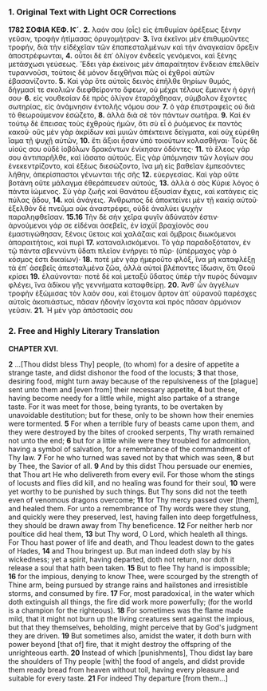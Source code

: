 ### 1. Original Text with Light OCR Corrections

**1782 ΣΟΦΙΑ ΚΕΦ. ΙϚ´.**
**2.** λαόν σου (οἷς) εἰς ἐπιθυμίαν ὀρέξεως ξένην γεῦσιν, τροφὴν ἠτίμασας ὀρυγομήτραν·
**3.** ἵνα ἐκεῖνοι μὲν ἐπιθυμοῦντες τροφήν, διὰ τὴν εἰδέχεῖαν τῶν ἐπαπεσταλμένων καὶ τὴν ἀναγκαίαν ὄρεξιν ἀποστρέφωνται,
**4.** οὗτοι δὲ ἐπ᾿ ὀλίγον ἐνδεεῖς γενόμενοι, καὶ ξένης μετάσχωσι γεύσεως. Ἔδει γὰρ ἐκείνοις μὲν ἀπαραίτητον ἔνδειαν ἐπελθεῖν τυραννοῦσι, τούτοις δὲ μόνον δειχθῆναι πῶς οἱ ἐχθροὶ αὐτῶν ἐβασανίζοντο.
**5.** Καὶ γὰρ ὅτε αὐτοῖς δεινὸς ἐπῆλθε θηρίων θυμός, δήγμασί τε σκολιῶν διεφθείροντο ὄφεων, οὐ μέχρι τέλους ἔμεινεν ἡ ὀργή σου·
**6.** εἰς νουθεσίαν δὲ πρὸς ὀλίγον ἐταράχθησαν, σύμβολον ἔχοντες σωτηρίας, εἰς ἀνάμνησιν ἐντολῆς νόμου σου·
**7.** ὁ γὰρ ἐπιστραφεὶς οὐ διὰ τὸ θεωρούμενον ἐσώζετο,
**8.** ἀλλὰ διὰ σὲ τὸν πάντων σωτῆρα.
**9.** Καὶ ἐν τούτῳ δὲ ἔπεισας τοὺς ἐχθροὺς ἡμῶν, ὅτι σὺ εἶ ὁ ῥυόμενος ἐκ παντὸς κακοῦ· οὓς μὲν γὰρ ἀκρίδων καὶ μυιῶν ἀπέκτεινε δείγματα, καὶ οὐχ εὑρέθη ἴαμα τῇ ψυχῇ αὐτῶν,
**10.** ἔτι ἄξιοι ἦσαν ὑπὸ τοιούτων κολασθῆναι· Τοὺς δὲ υἱούς σου οὐδὲ ἰοβόλων δρακόντων ἐνίκησαν ὀδόντες·
**11.** τὸ ἔλεος γάρ σου ἀντιπαρῆλθε, καὶ ἰάσατο αὐτούς. Εἰς γὰρ ὑπόμνησιν τῶν λογίων σου ἐνεκεντρίζοντο, καὶ ἐξέως διεσώζοντο, ἵνα μὴ εἰς βαθεῖαν ἐμπεσόντες λήθην, ἀπερίσπαστοι γένωνται τῆς σῆς
**12.** εὐεργεσίας. Καὶ γὰρ οὔτε βοτάνη οὔτε μάλαγμα ἐθεράπευσεν αὐτούς,
**13.** ἀλλὰ ὁ σὸς Κύριε λόγος ὁ πάντα ἰώμενος. Σὺ γὰρ ζωῆς καὶ θανάτου ἐξουσίαν ἔχεις, καὶ κατάγεις εἰς πύλας ᾅδου,
**14.** καὶ ἀνάγεις. Ἄνθρωπος δὲ ἀποκτείνει μὲν τῇ κακίᾳ αὐτοῦ· ἐξελθὸν δὲ πνεῦμα οὐκ ἀναστρέφει, οὐδὲ ἀναλύει ψυχὴν παραληφθεῖσαν.
**15.16** Τὴν δὲ σὴν χεῖρα φυγῖν ἀδύνατόν ἐστιν· ἀρνούμενοι γάρ σε εἰδέναι ἀσεβεῖς, ἐν ἰσχύϊ βραχίονός σου ἐμαστιγώθησαν, ξένοις ὕετοις καὶ χαλάζαις καὶ ὄμβροις διωκόμενοι ἀπαραιτήτοις, καὶ πυρὶ
**17.** καταναλισκόμενοι. Τὸ γὰρ παραδοξότατον, ἐν τῷ πάντα σβεννύντι ὕδατι πλεῖον ἐνήργει τὸ πῦρ· (ὑπέρμαχος γὰρ ὁ κόσμος ἐστι δικαίων)·
**18.** ποτὲ μὲν γὰρ ἡμεροῦτο φλόξ, ἵνα μὴ καταφλέξῃ τὰ ἐπ᾿ ἀσεβεῖς ἀπεσταλμένα ζῶα, ἀλλὰ αὐτοὶ βλέποντες ἴδωσιν, ὅτι Θεοῦ κρίσει
**19.** ἐλαύνονται· ποτὲ δὲ καὶ μεταξὺ ὕδατος ὑπὲρ τὴν πυρὸς δύναμιν φλέγει, ἵνα ἀδίκου γῆς γεννήματα καταφθείρῃ.
**20.** Ἀνθ᾿ ὧν ἀγγέλων τροφὴν ἐξώμισας τὸν λαόν σου, καὶ ἕτοιμον ἄρτον ἀπ᾿ οὐρανοῦ παρέσχες αὐτοῖς ἀκοπιάστως, πᾶσαν ἡδονὴν ἴσχοντα καὶ πρὸς πᾶσαν ἁρμόνιον γεῦσιν.
**21.** Ἡ μὲν γὰρ ἀπόστασίς σου

### 2. Free and Highly Literary Translation

**CHAPTER XVI.**

**2** ...[Thou didst bless Thy] people, (to whom) for a desire of appetite a strange taste, and didst dishonor the food of the locusts;
**3** that those, desiring food, might turn away because of the repulsiveness of the [plague] sent unto them and [even from] their necessary appetite,
**4** but these, having become needy for a little while, might also partake of a strange taste. For it was meet for those, being tyrants, to be overtaken by unavoidable destitution; but for these, only to be shown how their enemies were tormented.
**5** For when a terrible fury of beasts came upon them, and they were destroyed by the bites of crooked serpents, Thy wrath remained not unto the end;
**6** but for a little while were they troubled for admonition, having a symbol of salvation, for a remembrance of the commandment of Thy law.
**7** For he who turned was saved not by that which was seen,
**8** but by Thee, the Savior of all.
**9** And by this didst Thou persuade our enemies, that Thou art He who delivereth from every evil. For those whom the stings of locusts and flies did kill, and no healing was found for their soul,
**10** were yet worthy to be punished by such things. But Thy sons did not the teeth even of venomous dragons overcome;
**11** for Thy mercy passed over [them], and healed them. For unto a remembrance of Thy words were they stung, and quickly were they preserved, lest, having fallen into deep forgetfulness, they should be drawn away from Thy beneficence.
**12** For neither herb nor poultice did heal them,
**13** but Thy word, O Lord, which healeth all things. For Thou hast power of life and death, and Thou leadest down to the gates of Hades,
**14** and Thou bringest up. But man indeed doth slay by his wickedness; yet a spirit, having departed, doth not return, nor doth it release a soul that hath been taken.
**15** But to flee Thy hand is impossible;
**16** for the impious, denying to know Thee, were scourged by the strength of Thine arm, being pursued by strange rains and hailstones and irresistible storms, and consumed by fire.
**17** For, most paradoxical, in the water which doth extinguish all things, the fire did work more powerfully; (for the world is a champion for the righteous).
**18** For sometimes was the flame made mild, that it might not burn up the living creatures sent against the impious, but that they themselves, beholding, might perceive that by God's judgment they are driven.
**19** But sometimes also, amidst the water, it doth burn with power beyond [that of] fire, that it might destroy the offspring of the unrighteous earth.
**20** Instead of which [punishments], Thou didst lay bare the shoulders of Thy people [with] the food of angels, and didst provide them ready bread from heaven without toil, having every pleasure and suitable for every taste.
**21** For indeed Thy departure [from them...]